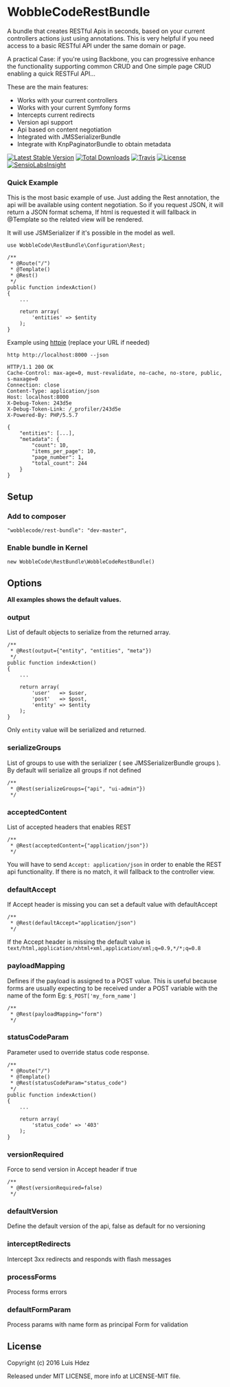 
# WobbleCodeRestBundle

A bundle that creates RESTful Apis in seconds, based on your current controllers
actions just using annotations. This is very helpful if you need access to a
basic RESTful API under the same domain or page.

A practical Case: if you're using Backbone, you can progressive enhance the
functionality supporting common CRUD and One simple page CRUD enabling a quick
RESTFul API…

These are the main features:

+ Works with your current controllers
+ Works with your current Symfony forms
+ Intercepts current redirects
+ Version api support
+ Api based on content negotiation
+ Integrated with JMSSerializerBundle
+ Integrate with KnpPaginatorBundle to obtain metadata

[![Latest Stable Version](https://poser.pugx.org/wobblecode/rest-bundle/v/stable.svg)](https://packagist.org/packages/wobblecode/rest-bundle)
[![Total Downloads](https://poser.pugx.org/wobblecode/rest-bundle/downloads.svg)](https://packagist.org/packages/wobblecode/rest-bundle)
[![Travis](https://travis-ci.org/wobblecode/WobbleCodeRestBundle.svg)](https://travis-ci.org/wobblecode/WobbleCodeRestBundle/builds)
[![License](https://poser.pugx.org/wobblecode/rest-bundle/license.svg)](https://packagist.org/packages/wobblecode/rest-bundle)
[![SensioLabsInsight](https://insight.sensiolabs.com/projects/a7c1d790-2e24-49a8-830e-1770e3a9038c/mini.png)](https://insight.sensiolabs.com/projects/a7c1d790-2e24-49a8-830e-1770e3a9038c)

### Quick Example

This is the most basic example of use. Just adding the Rest annotation, the api
will be available using content negotiation. So if you request JSON, it will
return a JSON format schema, If html is requested it will fallback in @Template
so the related view will be rendered.

It will use JSMSerializer if it's possible in the model as well.

    use WobbleCode\RestBundle\Configuration\Rest;

    /**
     * @Route("/")
     * @Template()
     * @Rest()
     */
    public function indexAction()
    {
        ...

        return array(
            'entities' => $entity
        );
    }

Example using [httpie](https://github.com/jakubroztocil/httpie)
(replace your URL if needed)

    http http://localhost:8000 --json

    HTTP/1.1 200 OK
    Cache-Control: max-age=0, must-revalidate, no-cache, no-store, public, s-maxage=0
    Connection: close
    Content-Type: application/json
    Host: localhost:8000
    X-Debug-Token: 243d5e
    X-Debug-Token-Link: /_profiler/243d5e
    X-Powered-By: PHP/5.5.7

    {
        "entities": [...],
        "metadata": {
            "count": 10,
            "items_per_page": 10,
            "page_number": 1,
            "total_count": 244
        }
    }


## Setup

### Add to composer

    "wobblecode/rest-bundle": "dev-master",

### Enable bundle in Kernel

    new WobbleCode\RestBundle\WobbleCodeRestBundle()

## Options

**All examples shows the default values.**

### output

List of default objects to serialize from the returned array.

    /**
     * @Rest(output={"entity", "entities", "meta"})
     */
    public function indexAction()
    {
        ...

        return array(
            'user'   => $user,
            'post'   => $post,
            'entity' => $entity
        );
    }

Only `entity` value will be serialized and returned.

### serializeGroups

List of groups to use with the serializer ( see JMSSerializerBundle groups ).
By default will serialize all groups if not defined

    /**
     * @Rest(serializeGroups={"api", "ui-admin"})
     */

### acceptedContent

List of accepted headers that enables REST

    /**
     * @Rest(acceptedContent={"application/json"})
     */

You will have to send `Accept: application/json` in order to enable the REST api
functionality. If there is no match, it will fallback to the controller view.

### defaultAccept

If Accept header is missing you can set a default value with defaultAccept

    /**
     * @Rest(defaultAccept="application/json")
     */

If the Accept header is missing the default value is
`text/html,application/xhtml+xml,application/xml;q=0.9,*/*;q=0.8`

### payloadMapping

Defines if the payload is assigned to a POST value. This is useful because
forms are usually expecting to be received under a POST variable with the name
of the form Eg: `$_POST['my_form_name']`

    /**
     * @Rest(payloadMapping="form")
     */

### statusCodeParam

Parameter used to override status code response.

    /**
     * @Route("/")
     * @Template()
     * @Rest(statusCodeParam="status_code")
     */
    public function indexAction()
    {
        ...

        return array(
            'status_code' => '403'
        );
    }

### versionRequired

Force to send version in Accept header if true

    /**
     * @Rest(versionRequired=false)
     */

### defaultVersion

Define the default version of the api, false as default for no versioning

### interceptRedirects

Intercept 3xx redirects and responds with flash messages

### processForms

Process forms errors

### defaultFormParam

Process params with name form as principal Form for validation

## License

Copyright (c) 2016 Luis Hdez

Released under MIT LICENSE, more info at LICENSE-MIT file.
